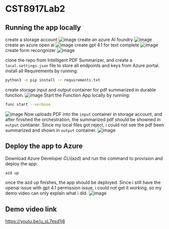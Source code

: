 # CST8917Lab2

## Running the app locally
create a storage account
![image](https://github.com/user-attachments/assets/c5a77312-9c91-48c0-81b1-665f97246f76)
create an azure AI foundry
![image](https://github.com/user-attachments/assets/4e4a37fe-1f45-40f3-9a22-c941fef5afd8)
create an azure open ai
![image](https://github.com/user-attachments/assets/2ede89da-42d2-4eed-ae69-4bf971da0667)
create gpt 4.1 for text complete
![image](https://github.com/user-attachments/assets/e96e7140-a23e-4c24-a96a-912b9930870d)
create form recongnizer
![image](https://github.com/user-attachments/assets/a9a5ed19-ed5b-4471-bcbd-246373615747)

clone the repo from Intelligent PDF Summarizer, and create a ``local.settings.json`` file to store all endpoints and keys from Azure portal.
install all Requirements by running:
```bash
python3 -m pip install -r requirements.txt
```
create storage input and output container for pdf summarized in durable function.
![image](https://github.com/user-attachments/assets/f5caca49-83b7-45bc-9aeb-68781c07e97f)
Start the Function App locally by running:
```bash
func start --verbose
```
![image](https://github.com/user-attachments/assets/93d04a7d-490c-495b-b015-986384423ff2)
Now uploads PDF into the ``input`` container in storage account, and after finished the orchestration, the summarized pdf should be showned in ``output`` contianer.
Since my local files got reject, i could not see the pdf been summarized and shown in ``output`` container.
![image](https://github.com/user-attachments/assets/b01c90c5-c28d-4bb8-aa74-7b2b60377c0c)


## Deploy the app to Azure
Download Azure Developer CLI(azd) and run the command to provision and deploy the app:
```bash
azd up
```
once the azd up finishes, the app should be deployed.
Since i still have the openai issue with gpt 4.1 permission issue, i could not get it working, so my demo video can only explain what i did.
![image](https://github.com/user-attachments/assets/2f3ba723-be44-48c5-98e2-c60a30ded958)

## Demo video link
https://youtu.be/u_sL7esd1j8
